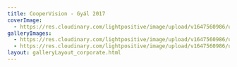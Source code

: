 ```yaml
---
title: CooperVision - Gyál 2017
coverImage:
  - https://res.cloudinary.com/lightpositive/image/upload/v1647560986/uploads/CooperVision%20-%20Gy%C3%A1l%202017/cooper1.jpg
galleryImages: 
  - https://res.cloudinary.com/lightpositive/image/upload/v1647560986/uploads/CooperVision%20-%20Gy%C3%A1l%202017/cooper.jpg
  - https://res.cloudinary.com/lightpositive/image/upload/v1647560986/uploads/CooperVision%20-%20Gy%C3%A1l%202017/cooper1.jpg
layout: galleryLayout_corporate.html
---
```

